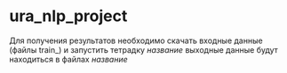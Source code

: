 # ura_nlp_project

Для получения результатов необходимо скачать входные данные (файлы train_) и запустить тетрадку *название* выходные данные будут находиться в файлах *название*

